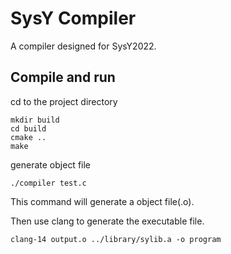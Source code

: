 # SysY Compiler
A compiler designed for SysY2022.

## Compile and run
cd to the project directory
```shell
mkdir build
cd build
cmake ..
make
```
generate object file
```shell
./compiler test.c
```
This command will generate a object file(.o).

Then use clang to generate the executable file.
```shell
clang-14 output.o ../library/sylib.a -o program
```